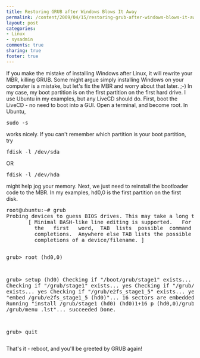 ```yaml
---
title: Restoring GRUB after Windows Blows It Away
permalink: /content/2009/04/15/restoring-grub-after-windows-blows-it-away
layout: post
categories:
- Linux
- sysadmin
comments: true
sharing: true
footer: true
---
```

<p>If you make the mistake of installing Windows after Linux, it will rewrite your MBR, killing GRUB. Some might argue simply installing Windows on your computer is a mistake, but let's fix the MBR and worry about that later. ;-) <!--break--> In my case, my boot partition is on the first partition on the first hard drive. I use Ubuntu in my examples, but any LiveCD should do. First, boot the LiveCD - no need to boot into a GUI. Open a terminal, and become root. In Ubuntu,</p>
<pre>sudo -s</pre>
<p>works nicely. If you can't remember which partition is your boot partition, try</p>
<pre>fdisk -l /dev/sda</pre>
<p>OR</p>
<pre>fdisk -l /dev/hda</pre>
<p>might help jog your memory. Next, we just need to reinstall the bootloader code to the MBR. In my examples, hd0,0 is the first partition on the first disk.</p>
<pre>root@ubuntu:~# grub
Probing devices to guess BIOS drives. This may take a long time.
       [ Minimal BASH-like line editing is supported.   For
         the   first   word,  TAB  lists  possible  command
         completions.  Anywhere else TAB lists the possible
         completions of a device/filename. ]

grub&gt; root (hd0,0)

grub&gt; setup (hd0)
 Checking if "/boot/grub/stage1" exists... no
 Checking if "/grub/stage1" exists... yes
 Checking if "/grub/stage2" exists... yes
 Checking if "/grub/e2fs_stage1_5" exists... yes
 Running "embed /grub/e2fs_stage1_5 (hd0)"...  16 sectors are embedded.
succeeded
 Running "install /grub/stage1 (hd0) (hd0)1+16 p (hd0,0)/grub/stage2 /grub/menu
.lst"... succeeded
Done.

grub&gt; quit
</pre>
<p>That's it - reboot, and you'll be greeted by GRUB again!</p>

